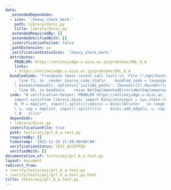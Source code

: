 ```yaml
---
data:
  _extendedDependsOn:
  - icon: ':heavy_check_mark:'
    path: library/dinic.py
    title: library/dinic.py
  _extendedRequiredBy: []
  _extendedVerifiedWith: []
  _isVerificationFailed: false
  _pathExtension: py
  _verificationStatusIcon: ':heavy_check_mark:'
  attributes:
    PROBLEM: https://onlinejudge.u-aizu.ac.jp/problems/GRL_6_A
    links:
    - https://onlinejudge.u-aizu.ac.jp/problems/GRL_6_A
  bundledCode: "Traceback (most recent call last):\n  File \"/opt/hostedtoolcache/PyPy/3.7.13/x64/site-packages/onlinejudge_verify/documentation/build.py\"\
    , line 71, in _render_source_code_stat\n    bundled_code = language.bundle(stat.path,\
    \ basedir=basedir, options={'include_paths': [basedir]}).decode()\n  File \"/opt/hostedtoolcache/PyPy/3.7.13/x64/site-packages/onlinejudge_verify/languages/python.py\"\
    , line 96, in bundle\n    raise NotImplementedError\nNotImplementedError\n"
  code: "# verification-helper: PROBLEM https://onlinejudge.u-aizu.ac.jp/problems/GRL_6_A\n\
    import sys\nfrom library.dinic import Dinic\n\ninput = sys.stdin.readline\n\n\
    N, M = map(int, input().split())\ndinic = Dinic(N)\nfor _ in range(M):\n    u,\
    \ v, cap = map(int, input().split())\n    dinic.add_edge(u, v, cap)\nprint(dinic.flow(0,\
    \ N - 1))\n"
  dependsOn:
  - library/dinic.py
  isVerificationFile: true
  path: tests/aoj/grl_6_a.test.py
  requiredBy: []
  timestamp: '2022-11-16 21:30:49+09:00'
  verificationStatus: TEST_ACCEPTED
  verifiedWith: []
documentation_of: tests/aoj/grl_6_a.test.py
layout: document
redirect_from:
- /verify/tests/aoj/grl_6_a.test.py
- /verify/tests/aoj/grl_6_a.test.py.html
title: tests/aoj/grl_6_a.test.py
---
```

